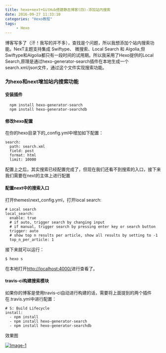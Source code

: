 ```yaml
---
title: hexo+next+GitHub搭建静态博客(四)-添加站内搜索
date: 2016-09-27 11:33:10
categories: "Hexo教程"
tags: 
     - Hexo
---
```


博客写多了（汗！我写的并不多），查找是个问题，所以我想添加个站内搜索功能。NexT主题支持集成 Swiftype、 微搜索、Local Search 和 Algolia,但Swiftype和Algolia都只有一段时间的试用期。所以我采用了Hexo提供的Local Search,原理是通过hexo-generator-search插件在本地生成一个search.xml/json文件，通过这个文件实现搜索功能。

<!-- more -->
### 为hexo和next增加站内搜索功能
#### 安装插件
```
  npm install hexo-generator-search
  npm install hexo-generator-searchdb
```
#### 修改hexo配置
在你的hexo目录下的_config.yml中增加如下配置：
```
search:
  path: search.xml
  field: post
  format: html
  limit: 10000
```

配置上之后，其实搜索已经配置完成了，但现在我们还看不到搜索的入口，接下来我们需要在next的主体上进行配置

#### 配置next中的搜索入口
打开themes\next\_config.yml，打开local search:
```
# Local search
local_search:
  enable: true
  # if auto, trigger search by changing input
  # if manual, trigger search by pressing enter key or search button
  trigger: auto
  # show top n results per article, show all results by setting to -1
  top_n_per_article: 1

```

接下来就可以运行：
```
$ hexo s
```
在本地打开[http://localhost:4000/](http://localhost:4000/)进行查看了。

#### travis-ci构建搜索模块
如果你的博客是使用travis-ci自动进行构建的话，需要将上面提到的两个插件在.travis.yml中进行配置：
```
# S: Build Lifecycle
install:
  - npm install
  - npm install hexo-generator-search
  - npm install hexo-generator-searchdb
```

效果图

[![Image-1][]][Image-1]

[Image-1]: http:///qn.atecher.com/mts/20180418/3853306637468672




